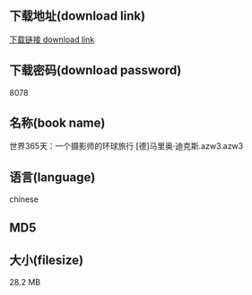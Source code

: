## 下载地址(download link)
[下载链接 download link](https://tutu365.netlify.app/?s=%E4%B8%96%E7%95%8C365%E5%A4%A9%EF%BC%9A%E4%B8%80%E4%B8%AA%E6%91%84%E5%BD%B1%E5%B8%88%E7%9A%84%E7%8E%AF%E7%90%83%E6%97%85%E8%A1%8C+%5B%E5%BE%B7%5D%E9%A9%AC%E9%87%8C%E5%A5%A5%C2%B7%E8%BF%AA%E5%85%8B%E6%96%AF.azw3)

## 下载密码(download password)
8078

## 名称(book name)
世界365天：一个摄影师的环球旅行 [德]马里奥·迪克斯.azw3.azw3

## 语言(language)
chinese

## MD5


## 大小(filesize)
28.2 MB
